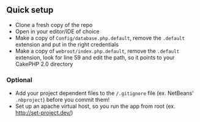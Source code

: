 ## Quick setup

* Clone a fresh copy of the repo
* Open in your editor/IDE of choice
* Make a copy of `Config/database.php.default`, remove the `.default` extension and put in the right credentials
* Make a copy of `webroot/index.php.default`, remove the `.default` extension, look for line 59 and edit the path, so it points to your CakePHP 2.0 directory

### Optional

* Add your project dependent files to the `/.gitignore` file (ex. NetBeans' `.nbproject`) before you commit them!
* Set up an apache virtual host, so you run the app from root (ex. http://set-project.dev/)